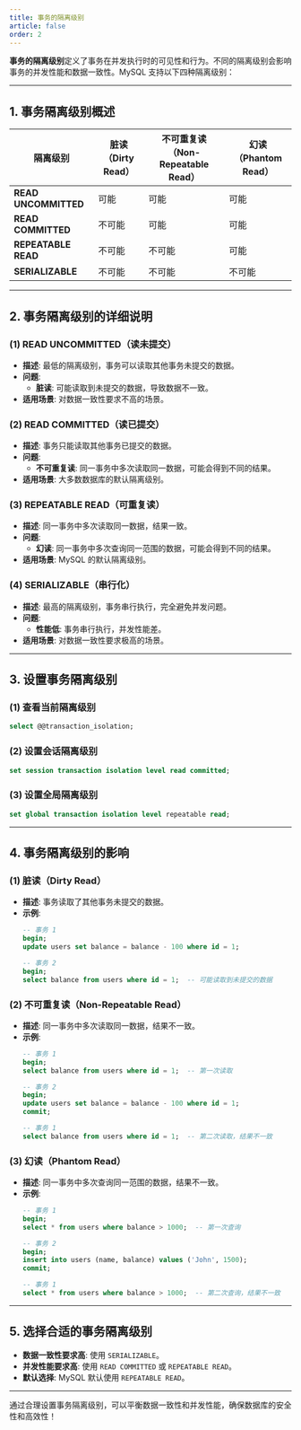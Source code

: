 ```yaml
---
title: 事务的隔离级别
article: false
order: 2
---
```


**事务的隔离级别**定义了事务在并发执行时的可见性和行为。不同的隔离级别会影响事务的并发性能和数据一致性。MySQL 支持以下四种隔离级别：

---

## **1. 事务隔离级别概述**

| 隔离级别             | 脏读（Dirty Read） | 不可重复读（Non-Repeatable Read） | 幻读（Phantom Read） |
| -------------------- | ------------------ | --------------------------------- | -------------------- |
| **READ UNCOMMITTED** | 可能               | 可能                              | 可能                 |
| **READ COMMITTED**   | 不可能             | 可能                              | 可能                 |
| **REPEATABLE READ**  | 不可能             | 不可能                            | 可能                 |
| **SERIALIZABLE**     | 不可能             | 不可能                            | 不可能               |

---

## **2. 事务隔离级别的详细说明**

### **(1) READ UNCOMMITTED（读未提交）**
- **描述**: 最低的隔离级别，事务可以读取其他事务未提交的数据。
- **问题**:
  - **脏读**: 可能读取到未提交的数据，导致数据不一致。
- **适用场景**: 对数据一致性要求不高的场景。

### **(2) READ COMMITTED（读已提交）**
- **描述**: 事务只能读取其他事务已提交的数据。
- **问题**:
  - **不可重复读**: 同一事务中多次读取同一数据，可能会得到不同的结果。
- **适用场景**: 大多数数据库的默认隔离级别。

### **(3) REPEATABLE READ（可重复读）**
- **描述**: 同一事务中多次读取同一数据，结果一致。
- **问题**:
  - **幻读**: 同一事务中多次查询同一范围的数据，可能会得到不同的结果。
- **适用场景**: MySQL 的默认隔离级别。

### **(4) SERIALIZABLE（串行化）**
- **描述**: 最高的隔离级别，事务串行执行，完全避免并发问题。
- **问题**:
  - **性能低**: 事务串行执行，并发性能差。
- **适用场景**: 对数据一致性要求极高的场景。

---

## **3. 设置事务隔离级别**

### **(1) 查看当前隔离级别**
```sql
select @@transaction_isolation;
```

### **(2) 设置会话隔离级别**
```sql
set session transaction isolation level read committed;
```

### **(3) 设置全局隔离级别**
```sql
set global transaction isolation level repeatable read;
```

---

## **4. 事务隔离级别的影响**

### **(1) 脏读（Dirty Read）**
- **描述**: 事务读取了其他事务未提交的数据。
- **示例**:
  ```sql
  -- 事务 1
  begin;
  update users set balance = balance - 100 where id = 1;
  
  -- 事务 2
  begin;
  select balance from users where id = 1;  -- 可能读取到未提交的数据
  ```

### **(2) 不可重复读（Non-Repeatable Read）**
- **描述**: 同一事务中多次读取同一数据，结果不一致。
- **示例**:
  ```sql
  -- 事务 1
  begin;
  select balance from users where id = 1;  -- 第一次读取
  
  -- 事务 2
  begin;
  update users set balance = balance - 100 where id = 1;
  commit;
  
  -- 事务 1
  select balance from users where id = 1;  -- 第二次读取，结果不一致
  ```

### **(3) 幻读（Phantom Read）**
- **描述**: 同一事务中多次查询同一范围的数据，结果不一致。
- **示例**:
  ```sql
  -- 事务 1
  begin;
  select * from users where balance > 1000;  -- 第一次查询
  
  -- 事务 2
  begin;
  insert into users (name, balance) values ('John', 1500);
  commit;
  
  -- 事务 1
  select * from users where balance > 1000;  -- 第二次查询，结果不一致
  ```

---

## **5. 选择合适的事务隔离级别**
- **数据一致性要求高**: 使用 `SERIALIZABLE`。
- **并发性能要求高**: 使用 `READ COMMITTED` 或 `REPEATABLE READ`。
- **默认选择**: MySQL 默认使用 `REPEATABLE READ`。

---

通过合理设置事务隔离级别，可以平衡数据一致性和并发性能，确保数据库的安全性和高效性！
